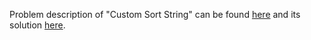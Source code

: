 Problem description of "Custom Sort String" can be found [here](https://leetcode.com/problems/custom-sort-string/) and its solution [here](https://github.com/aurimas13/LeetCode-HackerRank-MAANG/blob/main/LeetCode/Python%20Solutions/Custom%20Sort%20String/custom.py).